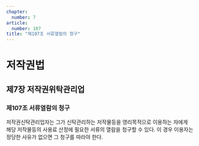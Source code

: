 ```yaml
---
chapter:
  number: 7
article:
  number: 107
title: "제107조 서류열람의 청구"
---
```

# 저작권법

## 제7장 저작권위탁관리업

### 제107조 서류열람의 청구

저작권신탁관리업자는 그가 신탁관리하는 저작물등을 영리목적으로 이용하는 자에게 해당 저작물등의 사용료 산정에 필요한 서류의 열람을 청구할 수 있다. 이 경우 이용자는 정당한 사유가 없으면 그 청구를 따라야 한다.
